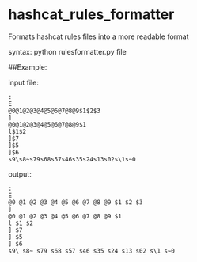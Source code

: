 # hashcat_rules_formatter
Formats hashcat rules files into a more readable format

syntax: python rulesformatter.py file


##Example:

input file:
```
:
E
@0@1@2@3@4@5@6@7@8@9$1$2$3
]
@0@1@2@3@4@5@6@7@8@9$1
l$1$2
]$7
]$5
]$6
s9\s8~s79s68s57s46s35s24s13s02s\1s~0
```

output:
```
: 
E 
@0 @1 @2 @3 @4 @5 @6 @7 @8 @9 $1 $2 $3 
] 
@0 @1 @2 @3 @4 @5 @6 @7 @8 @9 $1 
l $1 $2 
] $7 
] $5 
] $6 
s9\ s8~ s79 s68 s57 s46 s35 s24 s13 s02 s\1 s~0
```
